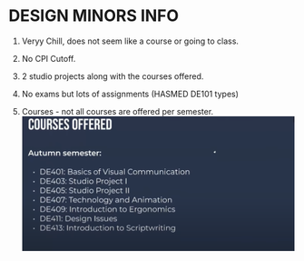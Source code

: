 # DESIGN MINORS INFO
1. Veryy Chill, does not seem like a course or going to class.

2. No CPI Cutoff.

3. 2 studio projects along with the courses offered.

4. No exams but lots of assignments (HASMED DE101 types) 

5. Courses - not all courses are offered per semester.
![Alt text](image-14.png)